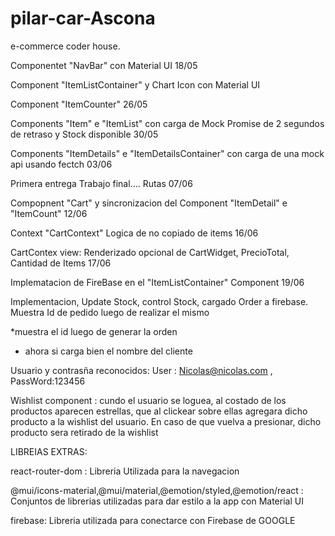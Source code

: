 # pilar-car-Ascona
e-commerce coder house.

Componentet "NavBar" con Material UI 18/05


Component "ItemListContainer" y Chart Icon con Material UI

Component "ItemCounter" 26/05

Components "Item" e "ItemList" con carga de Mock Promise de 2 segundos de retraso y Stock disponible   30/05

Components "ItemDetails" e "ItemDetailsContainer" con carga de una mock api usando fectch   03/06 

Primera entrega Trabajo final....  Rutas 07/06 

Compopnent "Cart" y sincronizacion del Component "ItemDetail" e "ItemCount"  12/06

Context "CartContext" Logica de no copiado de items  16/06

CartContex view: Renderizado opcional de CartWidget, PrecioTotal, Cantidad de Items  17/06 

Implematacion de FireBase en el "ItemListContainer" Component 19/06

Implementacion, Update Stock, control Stock, cargado Order a firebase. Muestra Id de pedido luego de realizar el mismo  

*muestra el id luego de generar la orden
* ahora si carga bien el nombre del cliente

Usuario y contrasña reconocidos: User : Nicolas@nicolas.com  , PassWord:123456

Wishlist component : cundo el usuario se loguea, al costado de los productos aparecen estrellas, que al clickear sobre ellas agregara dicho producto a la wishlist del usuario.
En caso de que vuelva a presionar, dicho producto sera retirado de la wishlist

LIBREIAS EXTRAS:

react-router-dom : Libreria Utilizada para la navegacion

@mui/icons-material,@mui/material,@emotion/styled,@emotion/react : Conjuntos de librerias utilizadas para dar estilo a la app con Material UI

firebase: Libreria utilizada para conectarce con Firebase de GOOGLE


